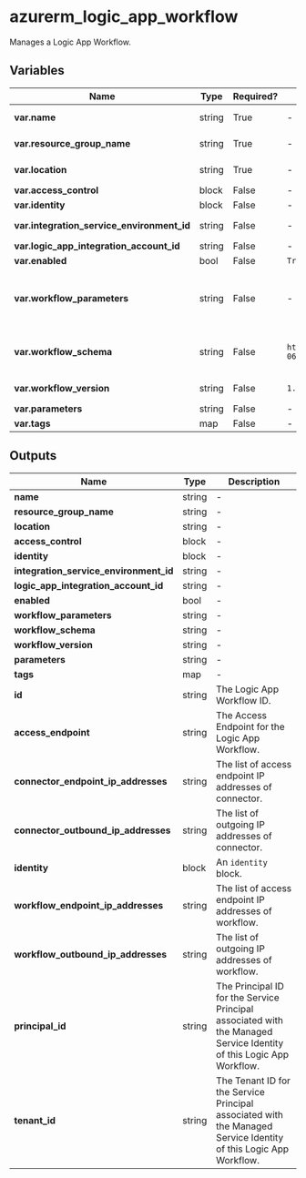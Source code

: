 # azurerm_logic_app_workflow

Manages a Logic App Workflow.

## Variables

| Name | Type | Required? |  Default  |  Description |
| ---- | ---- | --------- |  ----------- | ----------- |
| **var.name** | string | True | -  |  Specifies the name of the Logic App Workflow. Changing this forces a new resource to be created. | 
| **var.resource_group_name** | string | True | -  |  The name of the Resource Group in which the Logic App Workflow should be created. Changing this forces a new resource to be created. | 
| **var.location** | string | True | -  |  Specifies the supported Azure location where the Logic App Workflow exists. Changing this forces a new resource to be created. | 
| **var.access_control** | block | False | -  |  A `access_control` block. | 
| **var.identity** | block | False | -  |  An `identity` block. | 
| **var.integration_service_environment_id** | string | False | -  |  The ID of the Integration Service Environment to which this Logic App Workflow belongs. Changing this forces a new Logic App Workflow to be created. | 
| **var.logic_app_integration_account_id** | string | False | -  |  The ID of the integration account linked by this Logic App Workflow. | 
| **var.enabled** | bool | False | `True`  |  Is the Logic App Workflow enabled? Defaults to `true`. | 
| **var.workflow_parameters** | string | False | -  |  Specifies a map of Key-Value pairs of the Parameter Definitions to use for this Logic App Workflow. The key is the parameter name, and the value is a JSON encoded string of the parameter definition (see: <https://docs.microsoft.com/azure/logic-apps/logic-apps-workflow-definition-language#parameters>). | 
| **var.workflow_schema** | string | False | `https://schema.management.azure.com/providers/Microsoft.Logic/schemas/2016-06-01/workflowdefinition.json#`  |  Specifies the Schema to use for this Logic App Workflow. Defaults to `https://schema.management.azure.com/providers/Microsoft.Logic/schemas/2016-06-01/workflowdefinition.json#`. Changing this forces a new resource to be created. | 
| **var.workflow_version** | string | False | `1.0.0.0`  |  Specifies the version of the Schema used for this Logic App Workflow. Defaults to `1.0.0.0`. Changing this forces a new resource to be created. | 
| **var.parameters** | string | False | -  |  A map of Key-Value pairs. | 
| **var.tags** | map | False | -  |  A mapping of tags to assign to the resource. | 



## Outputs

| Name | Type | Description |
| ---- | ---- | --------- | 
| **name** | string  | - | 
| **resource_group_name** | string  | - | 
| **location** | string  | - | 
| **access_control** | block  | - | 
| **identity** | block  | - | 
| **integration_service_environment_id** | string  | - | 
| **logic_app_integration_account_id** | string  | - | 
| **enabled** | bool  | - | 
| **workflow_parameters** | string  | - | 
| **workflow_schema** | string  | - | 
| **workflow_version** | string  | - | 
| **parameters** | string  | - | 
| **tags** | map  | - | 
| **id** | string  | The Logic App Workflow ID. | 
| **access_endpoint** | string  | The Access Endpoint for the Logic App Workflow. | 
| **connector_endpoint_ip_addresses** | string  | The list of access endpoint IP addresses of connector. | 
| **connector_outbound_ip_addresses** | string  | The list of outgoing IP addresses of connector. | 
| **identity** | block  | An `identity` block. | 
| **workflow_endpoint_ip_addresses** | string  | The list of access endpoint IP addresses of workflow. | 
| **workflow_outbound_ip_addresses** | string  | The list of outgoing IP addresses of workflow. | 
| **principal_id** | string  | The Principal ID for the Service Principal associated with the Managed Service Identity of this Logic App Workflow. | 
| **tenant_id** | string  | The Tenant ID for the Service Principal associated with the Managed Service Identity of this Logic App Workflow. | 